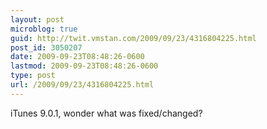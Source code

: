 ```yaml
---
layout: post
microblog: true
guid: http://twit.vmstan.com/2009/09/23/4316804225.html
post_id: 3050207
date: 2009-09-23T08:48:26-0600
lastmod: 2009-09-23T08:48:26-0600
type: post
url: /2009/09/23/4316804225.html
---
```

iTunes 9.0.1, wonder what was fixed/changed?
